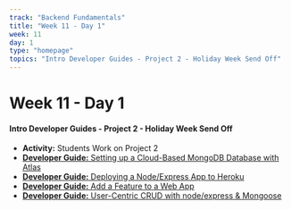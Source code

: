 ```yaml
---
track: "Backend Fundamentals"
title: "Week 11 - Day 1"
week: 11
day: 1
type: "homepage"
topics: "Intro Developer Guides - Project 2 - Holiday Week Send Off"
---
```



# Week 11 - Day 1

#### Intro Developer Guides - Project 2 - Holiday Week Send Off

- **Activity:** Students Work on Project 2
- [**Developer Guide:** Setting up a Cloud-Based MongoDB Database with Atlas](/backend-fundamentals/week-11/day-1/lecture-materials/setting-up-a-cloud-based-mongodb-database-with-atlas/)
- [**Developer Guide:** Deploying a Node/Express App to Heroku](/backend-fundamentals/week-11/day-1/lecture-materials/deploying-a-node-express-app-to-heroku/)
- [**Developer Guide:** Add a Feature to a Web App](/backend-fundamentals/week-11/day-1/lecture-materials/guide-to-add-a-feature-to-a-web-app/)
- [**Developer Guide:** User-Centric CRUD with node/express & Mongoose](/backend-fundamentals/week-11/day-1/lecture-materials/guide-to-user-centric-crud)

